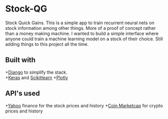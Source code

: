 # Stock-QG
Stock Quick Gains.  This is a simple app to train recurrent neural nets on stock information among other things.  More of a proof of concept rather than a money making machine. I wanted to build a simple interface where anyone could train a machine learning model on a stock of their choice.  Still adding things to this project all the time.

## Built with
+[Django](https://www.djangoproject.com/) to simplify the stack.  
+[Keras](https://keras.io/) and [Scikitlearn](https://scikit-learn.org/stable/documentation.html)
+[Plotly](https://plot.ly/python/)

## API's used
+[Yahoo](https://pypi.org/project/yfinance/) finance for the stock prices and history
+[Coin Marketcap](https://coinmarketcap.com/api/) for crypto prices and history
